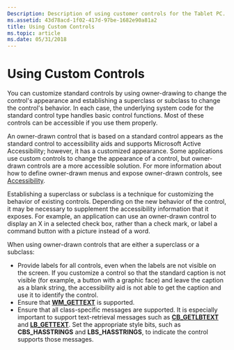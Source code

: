 ```yaml
---
Description: Description of using customer controls for the Tablet PC.
ms.assetid: 43d78acd-1f02-417d-97be-1682e90a81a2
title: Using Custom Controls
ms.topic: article
ms.date: 05/31/2018
---
```


# Using Custom Controls

You can customize standard controls by using owner-drawing to change the control's appearance and establishing a superclass or subclass to change the control's behavior. In each case, the underlying system code for the standard control type handles basic control functions. Most of these controls can be accessible if you use them properly.

An owner-drawn control that is based on a standard control appears as the standard control to accessibility aids and supports Microsoft Active Accessibility; however, it has a customized appearance. Some applications use custom controls to change the appearance of a control, but owner-drawn controls are a more accessible solution. For more information about how to define owner-drawn menus and expose owner-drawn controls, see [Accessibility](https://msdn.microsoft.com/en-us/library/Ee663255(v=VS.85).aspx).

Establishing a superclass or subclass is a technique for customizing the behavior of existing controls. Depending on the new behavior of the control, it may be necessary to supplement the accessibility information that it exposes. For example, an application can use an owner-drawn control to display an X in a selected check box, rather than a check mark, or label a command button with a picture instead of a word.

When using owner-drawn controls that are either a superclass or a subclass:

-   Provide labels for all controls, even when the labels are not visible on the screen. If you customize a control so that the standard caption is not visible (for example, a button with a graphic face) and leave the caption as a blank string, the accessibility aid is not able to get the caption and use it to identify the control.
-   Ensure that [**WM\_GETTEXT**](https://msdn.microsoft.com/en-us/library/ms632627(v=VS.85).aspx) is supported.
-   Ensure that all class-specific messages are supported. It is especially important to support text-retrieval messages such as [**CB\_GETLBTEXT**](https://msdn.microsoft.com/en-us/library/Bb775862(v=VS.85).aspx) and [**LB\_GETTEXT**](https://msdn.microsoft.com/en-us/library/Bb761313(v=VS.85).aspx). Set the appropriate style bits, such as **CBS\_HASSTRINGS** and **LBS\_HASSTRINGS**, to indicate the control supports those messages.

 

 



